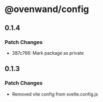 # @ovenwand/config

## 0.1.4

### Patch Changes

- 387c766: Mark package as private

## 0.1.3

### Patch Changes

- Removed vite config from svelte.config.js
